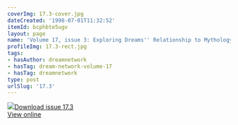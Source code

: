 ```yaml
---
coverImg: 17.3-cover.jpg
dateCreated: '1998-07-01T11:32:52'
itemId: bcphbte5ugv
layout: page
name: 'Volume 17, issue 3: Exploring Dreams'' Relationship to Mythology'
profileImg: 17.3-rect.jpg
tags:
- hasAuthor: dreamnetwork
- hasTag: dream-network-volume-17
- hasTag: dreamnetwork
type: post
urlSlug: '17.3'
---
```

<img class="card-journal-img" src="../images/17.3-rect.jpg"/><a href="../files/pdfs/Volume_17/17.3-Dream-Network-Vol-17-No-3.pdf" download="">Download issue 17.3</a><br><a href="../files/pdfs/Volume_17/17.3-Dream-Network-Vol-17-No-3.pdf">View online</a>
